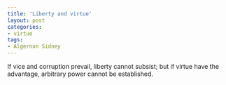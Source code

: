 ```yaml
---
title: 'Liberty and virtue'
layout: post
categories:
- virtue
tags:
- Algernon Sidney
---
```


If vice and corruption prevail, liberty cannot subsist; but if virtue have the advantage, arbitrary power cannot be established.